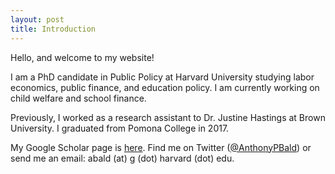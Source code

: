 ```yaml
---
layout: post
title: Introduction
---
```


Hello, and welcome to my website!

I am a PhD candidate in Public Policy at Harvard University studying labor economics, public finance, and education policy. I am currently working on child welfare and school finance.

Previously, I worked as a research assistant to Dr. Justine Hastings at Brown University. I graduated from Pomona College in 2017.

My Google Scholar page is [here](https://scholar.google.com/citations?user=4K-CDGgAAAAJ&hl=en). Find me on Twitter ([@AnthonyPBald](https://twitter.com/AnthonyPBald)) or send me an email: abald (at) g (dot) harvard (dot) edu.
